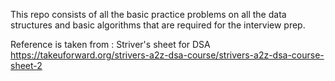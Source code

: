 This repo consists of all the basic practice problems on all the data structures and basic algorithms that 
are required for the interview prep. 

Reference is taken from : Striver's sheet for DSA
https://takeuforward.org/strivers-a2z-dsa-course/strivers-a2z-dsa-course-sheet-2
